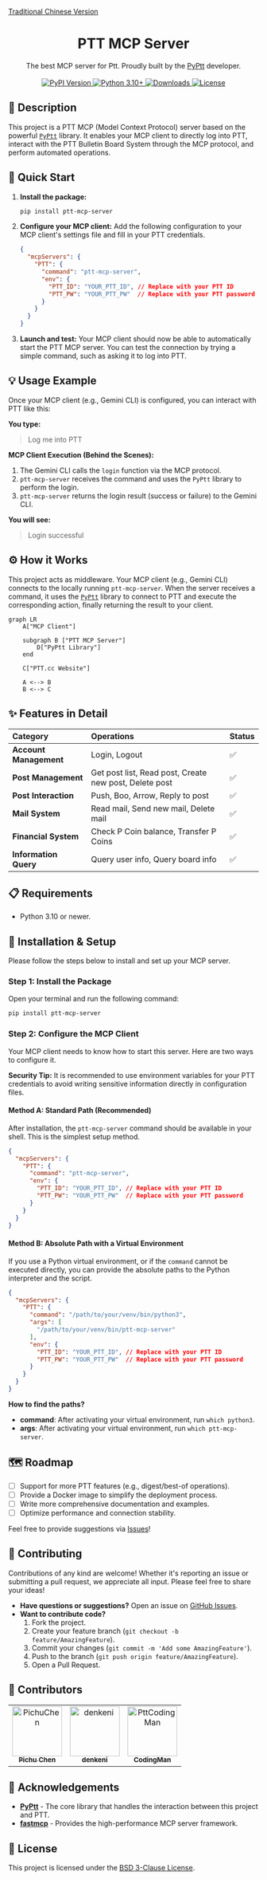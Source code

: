 [Traditional Chinese Version](./README.md)

<h1 align="center">PTT MCP Server</h1>

<p align="center">
The best MCP server for Ptt. Proudly built by the <a href="https://pyptt.cc/">PyPtt</a> developer.
<br />
<br />
<a href="https://pypi.org/project/ptt-mcp-server/">
<img src="https://img.shields.io/pypi/v/ptt-mcp-server.svg" alt="PyPI Version">
</a>
<a href="https://www.python.org/downloads/">
<img src="https://img.shields.io/badge/python-3.10%2B-blue.svg" alt="Python 3.10+">
</a>
<a href="https://img.shields.io/pypi/dm/ptt-mcp-server">
<img src="https://img.shields.io/pypi/dm/ptt-mcp-server" alt="Downloads">
</a>
<a href="./LICENSE">
<img src="https://img.shields.io/badge/license-BSD_3--Clause-blue.svg" alt="License">
</a>
</p>

## 📖 Description
This project is a PTT MCP (Model Context Protocol) server based on the powerful [`PyPtt`](https://pyptt.cc/) library. It enables your MCP client to directly log into PTT, interact with the PTT Bulletin Board System through the MCP protocol, and perform automated operations.

## 🚀 Quick Start

1.  **Install the package:**
    ```bash
    pip install ptt-mcp-server
    ```

2.  **Configure your MCP client:**
    Add the following configuration to your MCP client's settings file and fill in your PTT credentials.

    ```json
    {
      "mcpServers": {
        "PTT": {
          "command": "ptt-mcp-server",
          "env": {
            "PTT_ID": "YOUR_PTT_ID", // Replace with your PTT ID
            "PTT_PW": "YOUR_PTT_PW"  // Replace with your PTT password
          }
        }
      }
    }
    ```

3.  **Launch and test:**
    Your MCP client should now be able to automatically start the PTT MCP server. You can test the connection by trying a simple command, such as asking it to log into PTT.

## 💡 Usage Example

Once your MCP client (e.g., Gemini CLI) is configured, you can interact with PTT like this:

**You type:**
> Log me into PTT

**MCP Client Execution (Behind the Scenes):**
1.  The Gemini CLI calls the `login` function via the MCP protocol.
2.  `ptt-mcp-server` receives the command and uses the `PyPtt` library to perform the login.
3.  `ptt-mcp-server` returns the login result (success or failure) to the Gemini CLI.

**You will see:**
> Login successful

## ⚙️ How it Works
This project acts as middleware. Your MCP client (e.g., Gemini CLI) connects to the locally running `ptt-mcp-server`. When the server receives a command, it uses the [`PyPtt`](https://pyptt.cc/) library to connect to PTT and execute the corresponding action, finally returning the result to your client.

```mermaid
graph LR
    A["MCP Client"]

    subgraph B ["PTT MCP Server"]
        D["PyPtt Library"]
    end

    C["PTT.cc Website"]

    A <--> B
    B <--> C
```

## ✨ Features in Detail

| Category             | Operations                                       | Status |
|:---------------------|:-------------------------------------------------|:-------|
| **Account Management** | Login, Logout                                    | ✅     |
| **Post Management**    | Get post list, Read post, Create new post, Delete post | ✅     |
| **Post Interaction**   | Push, Boo, Arrow, Reply to post                  | ✅     |
| **Mail System**        | Read mail, Send new mail, Delete mail            | ✅     |
| **Financial System**   | Check P Coin balance, Transfer P Coins           | ✅     |
| **Information Query**  | Query user info, Query board info                | ✅     |

## 📋 Requirements

* Python 3.10 or newer.

## 🚀 Installation & Setup

Please follow the steps below to install and set up your MCP server.

### **Step 1: Install the Package**

Open your terminal and run the following command:

```bash
pip install ptt-mcp-server
```

### **Step 2: Configure the MCP Client**

Your MCP client needs to know how to start this server. Here are two ways to configure it.

**Security Tip:** It is recommended to use environment variables for your PTT credentials to avoid writing sensitive information directly in configuration files.

#### **Method A: Standard Path (Recommended)**

After installation, the `ptt-mcp-server` command should be available in your shell. This is the simplest setup method.

```json
{
  "mcpServers": {
    "PTT": {
      "command": "ptt-mcp-server",
      "env": {
        "PTT_ID": "YOUR_PTT_ID", // Replace with your PTT ID
        "PTT_PW": "YOUR_PTT_PW"  // Replace with your PTT password
      }
    }
  }
}
```

#### **Method B: Absolute Path with a Virtual Environment**

If you use a Python virtual environment, or if the `command` cannot be executed directly, you can provide the absolute paths to the Python interpreter and the script.

```json
{
  "mcpServers": {
    "PTT": {
      "command": "/path/to/your/venv/bin/python3",
      "args": [
        "/path/to/your/venv/bin/ptt-mcp-server"
      ],
      "env": {
        "PTT_ID": "YOUR_PTT_ID", // Replace with your PTT ID
        "PTT_PW": "YOUR_PTT_PW"  // Replace with your PTT password
      }
    }
  }
}
```

**How to find the paths?**

*   **command**: After activating your virtual environment, run `which python3`.
*   **args**: After activating your virtual environment, run `which ptt-mcp-server`.

## 🗺️ Roadmap

- [ ] Support for more PTT features (e.g., digest/best-of operations).
- [ ] Provide a Docker image to simplify the deployment process.
- [ ] Write more comprehensive documentation and examples.
- [ ] Optimize performance and connection stability.

Feel free to provide suggestions via [Issues](https://github.com/PyPtt/ptt_mcp_server/issues)!

## 🤝 Contributing

Contributions of any kind are welcome! Whether it's reporting an issue or submitting a pull request, we appreciate all input. Please feel free to share your ideas!

-   **Have questions or suggestions?** Open an issue on [GitHub Issues](https://github.com/PyPtt/ptt_mcp_server/issues).
-   **Want to contribute code?**
    1.  Fork the project.
    2.  Create your feature branch (`git checkout -b feature/AmazingFeature`).
    3.  Commit your changes (`git commit -m 'Add some AmazingFeature'`).
    4.  Push to the branch (`git push origin feature/AmazingFeature`).
    5.  Open a Pull Request.

## 👥 Contributors

<!-- readme: collaborators,contributors -start -->
<table>
	<tbody>
		<tr>
            <td align="center">
                <a href="https://github.com/PichuChen">
                    <img src="https://avatars.githubusercontent.com/u/600238?v=4" width="100;" alt="PichuChen"/>
                    <br />
                    <sub><b>Pichu Chen</b></sub>
                </a>
            </td>
            <td align="center">
                <a href="https://github.com/denkeni">
                    <img src="https://avatars.githubusercontent.com/u/2727287?v=4" width="100;" alt="denkeni"/>
                    <br />
                    <sub><b>denkeni</b></sub>
                </a>
            </td>
            <td align="center">
                <a href="https://github.com/PttCodingMan">
                    <img src="https://avatars.githubusercontent.com/u/59732316?v=4" width="100;" alt="PttCodingMan"/>
                    <br />
                    <sub><b>CodingMan</b></sub>
                </a>
            </td>
		</tr>
	<tbody>
</table>
<!-- readme: collaborators,contributors -end -->

## 🙏 Acknowledgements

* [**PyPtt**](https://pyptt.cc/) - The core library that handles the interaction between this project and PTT.
* [**fastmcp**](https://github.com/jlowin/fastmcp) - Provides the high-performance MCP server framework.

## 📄 License

This project is licensed under the [BSD 3-Clause License](./LICENSE).
